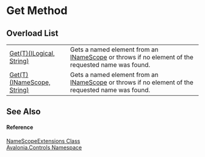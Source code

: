 # Get Method


## Overload List
<table>
<tr>
<td><a href="M_Avalonia_Controls_NameScopeExtensions_Get__1_1">Get(T)(ILogical, String)</a></td>
<td>Gets a named element from an <a href="T_Avalonia_Controls_INameScope">INameScope</a> or throws if no element of the requested name was found.</td>
</tr>
<tr>
<td><a href="M_Avalonia_Controls_NameScopeExtensions_Get__1">Get(T)(INameScope, String)</a></td>
<td>Gets a named element from an <a href="T_Avalonia_Controls_INameScope">INameScope</a> or throws if no element of the requested name was found.</td>
</tr>
</table>

## See Also


#### Reference
<a href="T_Avalonia_Controls_NameScopeExtensions">NameScopeExtensions Class</a>  
<a href="N_Avalonia_Controls">Avalonia.Controls Namespace</a>  

